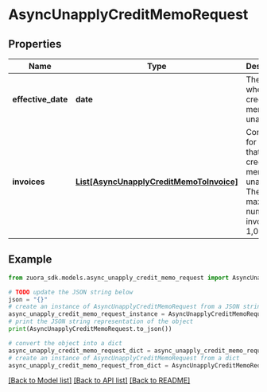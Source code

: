 # AsyncUnapplyCreditMemoRequest


## Properties

Name | Type | Description | Notes
------------ | ------------- | ------------- | -------------
**effective_date** | **date** | The date when the credit memo is unapplied.  | [optional] 
**invoices** | [**List[AsyncUnapplyCreditMemoToInvoice]**](AsyncUnapplyCreditMemoToInvoice.md) | Container for invoices that the credit memo is unapplied. The maximum number of invoices is 1,000.  | [optional] 

## Example

```python
from zuora_sdk.models.async_unapply_credit_memo_request import AsyncUnapplyCreditMemoRequest

# TODO update the JSON string below
json = "{}"
# create an instance of AsyncUnapplyCreditMemoRequest from a JSON string
async_unapply_credit_memo_request_instance = AsyncUnapplyCreditMemoRequest.from_json(json)
# print the JSON string representation of the object
print(AsyncUnapplyCreditMemoRequest.to_json())

# convert the object into a dict
async_unapply_credit_memo_request_dict = async_unapply_credit_memo_request_instance.to_dict()
# create an instance of AsyncUnapplyCreditMemoRequest from a dict
async_unapply_credit_memo_request_from_dict = AsyncUnapplyCreditMemoRequest.from_dict(async_unapply_credit_memo_request_dict)
```
[[Back to Model list]](../README.md#documentation-for-models) [[Back to API list]](../README.md#documentation-for-api-endpoints) [[Back to README]](../README.md)


